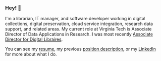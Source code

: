 ### Hey! 👋

<!--
**jimtuttle/jimtuttle** is a ✨ _special_ ✨ repository because its `README.md` (this file) appears on your GitHub profile.

Here are some ideas to get you started:

- 🔭 I’m currently working on ...
- 🌱 I’m currently learning ...
- 👯 I’m looking to collaborate on ...
- 🤔 I’m looking for help with ...
- 💬 Ask me about ...
- 📫 How to reach me: ...
- 😄 Pronouns: ...
- ⚡ Fun fact: ...
-->

I'm a librarian, IT manager, and software developer working in digital collections, digital preservation, cloud service integration, research data support, and related areas.  My current role at Virginia Tech is Associate Director of Data Applications in Research.  I was most recently [Associate Director for Digital Libraires](https://guides.lib.vt.edu/prf.php?account_id=180770).  


You can see my [resume](https://github.com/jimtuttle/jimtuttle/blob/main/Tuttle_James_resume.pdf), my previous [position description](https://github.com/jimtuttle/jimtuttle/blob/main/TuttleJ%20PD%202020-2021.pdf), or my [LinkedIn](https://www.linkedin.com/in/jjtuttle/) for more about what I do. 
